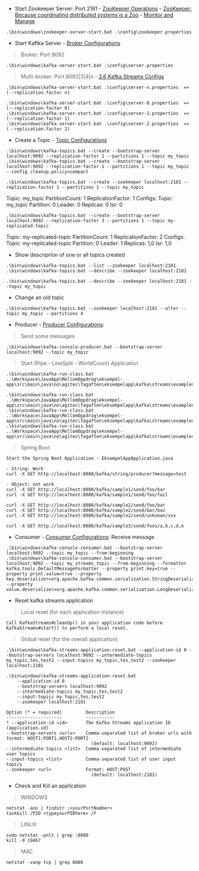 
- Start Zookeeper Server: Port 2181 - [ZooKeeper Operations](https://docs.confluent.io/current/zookeeper/operations.html) - [ZooKeeper: Because coordinating distributed systems is a Zoo](https://cwiki.apache.org/confluence/display/ZOOKEEPER/Index) - [Monitor and Manage](https://docs.confluent.io/current/control-center/brokers.html)

```
.\bin\windows\zookeeper-server-start.bat .\config\zookeeper.properties
```

- Start Kaftka Server - [Broker Configurations](https://docs.confluent.io/current/installation/configuration/broker-configs.html)

> Broker: Port 9092

```
.\bin\windows\kafka-server-start.bat .\config\server.properties
```

> Multi-broker: Port 9092|3|4|n - [3.6 Kafka Streams Configs](https://kafka.apache.org/25/documentation/#streamsconfigs)

```
.\bin\windows\kafka-server-start.bat .\config\server-n.properties  => (--replication-factor n)

.\bin\windows\kafka-server-start.bat .\config\server-0.properties  => (--replication-factor 0)
.\bin\windows\kafka-server-start.bat .\config\server-1.properties  => (--replication-factor 1)
.\bin\windows\kafka-server-start.bat .\config\server-2.properties  => (--replication-factor 2)
```

-  Create a Topic - [Topic Configurations](https://docs.confluent.io/current/installation/configuration/topic-configs.html)

```
.\bin\windows\kafka-topics.bat --create --bootstrap-server localhost:9092 --replication-factor 1 --partitions 1 --topic my_topic
.\bin\windows\kafka-topics.bat --create --bootstrap-server localhost:9092 --replication-factor 1 --partitions 1 --topic my_topic --config cleanup.policy=compact

.\bin\windows\kafka-topics.bat --create --zookeeper localhost:2181 --replication-factor 1 --partitions 1 --topic my_topic
```

Topic: my_topic PartitionCount: 1       ReplicationFactor: 1    Configs:
        Topic: my_topic Partition: 0    Leader: 0       Replicas: 0     Isr: 0


```
.\bin\windows\kafka-topics.bat --create --bootstrap-server localhost:9092 --replication-factor 3 --partitions 1 --topic my-replicated-topic 
```

Topic: my-replicated-topic      PartitionCount: 1       ReplicationFactor: 2    Configs:
        Topic: my-replicated-topic      Partition: 0    Leader: 1       Replicas: 1,0   Isr: 1,0


- Show descriprion of one or all topics created

```
.\bin\windows\kafka-topics.bat --list --zookeeper localhost:2181
.\bin\windows\kafka-topics.bat --describe --zookeeper localhost:2181

.\bin\windows\kafka-topics.bat --describe --zookeeper localhost:2181 --topic my_topic
```

- Change an old topic

```
.\bin\windows\kafka-topics.bat --zookeeper localhost:2181 --alter --topic my_topic --partitions 4
```

- Producer - [Producer Configurations](https://docs.confluent.io/current/installation/configuration/producer-configs.html): 

> Send some messages

```
.\bin\windows\kafka-console-producer.bat --bootstrap-server localhost:9092 --topic my_topic 
```

> Start (Pipe - LineSplit - WorldCount) Application

```
.\bin\windows\kafka-run-class.bat  ..\Workspace\JavaApp\MellomOppdrag\eksempel-app\src\main\java\no\agitec\fagaften\eksempelapp\kafka\streams\examples\wordcount\WordCountDemo.java 

.\bin\windows\kafka-run-class.bat  ..\Workspace\JavaApp\MellomOppdrag\eksempel-app\src\main\java\no\agitec\fagaften\eksempelapp\kafka\streams\examples\myapp\Line.java 
.\bin\windows\kafka-run-class.bat  ..\Workspace\JavaApp\MellomOppdrag\eksempel-app\src\main\java\no\agitec\fagaften\eksempelapp\kafka\streams\examples\myapp\LineSplit.java 
.\bin\windows\kafka-run-class.bat  ..\Workspace\JavaApp\MellomOppdrag\eksempel-app\src\main\java\no\agitec\fagaften\eksempelapp\kafka\streams\examples\myapp\WordCount.java 
```

> Spring Boot

```
Start the Spring Boot Application - EksempelAppApplication.java

- String: Work
curl -X GET http://localhost:8080/kafka/string/producer?message=test

- Object: not work
curl -X GET http://localhost:8080/kafka/sample1/send/foo/bar
curl -X GET http://localhost:8080/kafka/sample1/send/foo/fail

curl -X GET http://localhost:8080/kafka/sample2/send/foo/bar
curl -X GET http://localhost:8080/kafka/sample2/send/bar/baz
curl -X GET http://localhost:8080/kafka/sample2/send/unknown/xxx

curl -X GET http://localhost:8080/kafka/sample3/send/foos/a,b,c,d,e
```

- Consumer - [Consumer Configurations](https://docs.confluent.io/current/installation/configuration/consumer-configs.html): Receive message

```
.\bin\windows\kafka-console-consumer.bat --bootstrap-server localhost:9092 --topic my_topic --from-beginning
.\bin\windows\kafka-console-consumer.bat --bootstrap-server localhost:9092 --topic my_streams_topic --from-beginning --formatter kafka.tools.DefaultMessageFormatter --property print.key=true --property print.value=true --property key.deserializer=org.apache.kafka.common.serialization.StringDeserializer --property value.deserializer=org.apache.kafka.common.serialization.LongDeserializer
```

- Reset kafka streams application

> Local reset (for each application instance)

```
Call KafkaStreams#cleanUp() in your application code before KafkaStreams#start() to perform a local reset.
```

> Global reset (for the overall application)

```
.\bin\windows\kafka-streams-application-reset.bat --application-id 0 --bootstrap-servers localhost:9092 --intermediate-topics my_topic,tes,test2 --input-topics my_topic,tes,test2 --zookeeper localhost:2181

.\bin\windows\kafka-streams-application-reset.bat 
    --application-id 0 
    --bootstrap-servers localhost:9092 
    --intermediate-topics my_topic,tes,test2 
    --input-topics my_topic,tes,test2 
    --zookeeper localhost:2181

Option (* = required)         Description
---------------------         -----------
* --application-id <id>       The Kafka Streams application ID (application.id)
--bootstrap-servers <urls>    Comma-separated list of broker urls with format: HOST1:PORT1,HOST2:PORT2
                                (default: localhost:9092)
--intermediate-topics <list>  Comma-separated list of intermediate user topics
--input-topics <list>         Comma-separated list of user input topics
--zookeeper <url>             Format: HOST:POST
                                (default: localhost:2181)
```
 
- Check and Kill an application

> WINDOWS

```
netstat -ano | findstr :<yourPortNumber>
taskkill /PID <typeyourPIDhere> /F
```
> LINUX

```
sudo netstat -pnlt | grep :8080
kill -9 19467
```

> MAC

```
netstat -vanp tcp | grep 8080
```
